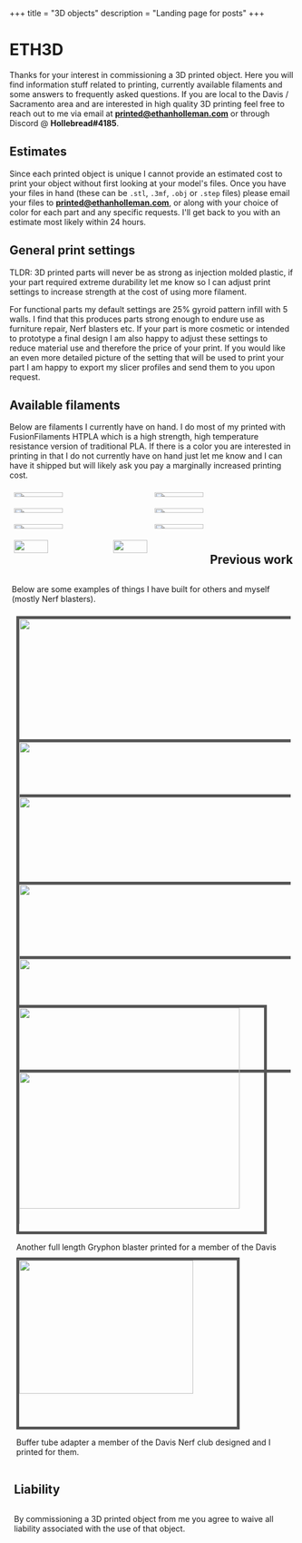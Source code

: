 +++
title = "3D objects"
description = "Landing page for posts"
+++

<style>

.row {
  display: flex;
  flex-wrap: wrap;
  padding: 0 4px;
}

.rowCon {
  display: flex;
  flex-wrap: wrap;
  padding: 10% 10%
}


/* Create two equal columns that sits next to each other */
.column {
  flex: 50%;
  padding: 0 4px;
}

.column {
  margin-top: 8px;
  vertical-align: middle;
} 

.columnPic {
  margin-top: 8px;
  vertical-align: middle;
  align-items: center;
  justify-content: center;
}

</style>

# ETH3D

Thanks for your interest in commissioning a 3D printed object. Here you
will find information stuff related to printing, currently available filaments
and some answers to frequently asked questions. If you are local
to the Davis / Sacramento area and are interested in high quality 3D printing
feel free to reach out to me via email at **printed@ethanholleman.com**
or through Discord @ **Hollebread#4185**.


## Estimates

Since each printed object is unique I cannot provide an estimated cost to print
your object without first looking at your model's files. Once you have your files
in hand (these can be `.stl`, `.3mf`, `.obj` or `.step` files) please email your files 
to **printed@ethanholleman.com**, or 
along with your choice of color for each part and any specific requests. 
I'll get back to you with an estimate most likely within 24 hours.

## General print settings

TLDR: 3D printed parts will never be as strong as injection molded plastic, 
if your part required extreme durability let me know so I can adjust print
settings to increase strength at the cost of using more filament. 

For functional parts my default settings are 25% gyroid pattern infill with
5 walls. I find that this produces parts strong enough to endure use as
furniture repair, Nerf blasters etc. If your part is more cosmetic or intended to
prototype a final design I am also happy to adjust these settings to 
reduce material use and therefore the price of your print. 
If you would like an even more detailed picture of the setting that will be used
to print your part I am happy to export my slicer profiles and send them to
you upon request.

## Available filaments

Below are filaments I currently have on hand. I do most of my printed with
FusionFilaments HTPLA which is a high strength, high temperature resistance
version of traditional PLA. If there is a color you are interested in printing
in that I do not currently have on hand just let me know and I can have it shipped
but will likely ask you pay a marginally increased printing cost. 


<div class="row">
    <div class="column">
      <img src="https://cdn.shopify.com/s/files/1/0002/8468/8445/products/HTPLA_Refill_AlphaParticleOrange-01_1024x1024@2x.png?v=1658243953" width=60%>
    </div>
     <div class="column">
      <img src="https://cdn.shopify.com/s/files/1/0002/8468/8445/products/HTPLA_Refill_CosmicRayBlue-01_540x.png?v=1659461863" width="60%">
    </div>
  </div>

<div class="row">
    <div class="column">
      <img src="https://cdn.shopify.com/s/files/1/0002/8468/8445/products/HTPLA_Refill_ColdFusionBlue-01_1024x1024@2x.png?v=1660058880" width=60%>
    </div>
   <div class="column">
      <img src="https://cdn.shopify.com/s/files/1/0002/8468/8445/products/HTPLA_Refill_GeomagneticMauve-01_1024x1024@2x.png?v=1659021332" width="60%">
    </div>
  </div>

<div class="row">
    <div class="column">
      <img src="https://cdn.shopify.com/s/files/1/0002/8468/8445/products/HTPLA_Refill_RadiumGreen2.0-01_b272ca54-dc09-485b-a65d-92b9587838dc_1024x1024@2x.png?v=1665060871" width=60%>
    </div>
   <div class="column">
      <img src="https://cdn.shopify.com/s/files/1/0002/8468/8445/products/HTPLA_Refill_RedDwarf-01_1024x1024@2x.png?v=1658432497" width="60%">
    </div>
  </div>

<div class="row">
    <div class="column">
      <img src="https://cdn.shopify.com/s/files/1/0002/8468/8445/products/HTPLA_Refill_TritiumGreen-01_ec9ad2bc-90d9-49a2-8ef0-808aec77ff63_720x.png?v=1659021301" width=60%>
    </div>
   <div class="column">
      <img src="https://cdn.shopify.com/s/files/1/0002/8468/8445/products/HTPLA_Refill_HeavyWaterBlue-01_ab24215b-963d-456e-8f5e-e6de4d7ad29f_720x.png?v=1661798717" width="60%">
    </div>


<br>
<br>


## Previous work

Below are some examples of things I have built for others and myself (mostly
Nerf blasters).

<div class="row">
    <div class="column">
      <img style="border: 5px solid #555;" src="/printed/images/IMG_2149.jpg" width=100%>
      <p>Orien blaster's Lynx parts, An awesome spring powered Nerf blaster with
      notoriously difficult to acquire hardware. Printing these parts was maybe
      wishful thinking.</p>
    </div>
     <div class="column">
      <img style="border: 5px solid #555;" src="/printed/images/IMG_2231.jpg" width="100%">
      <p>Lepus by JackRabbitNerf. A super compact electric Nerf blaster capable
      of firing around 20 darts per second. </p>
    </div>
  </div>

<div class="row">
    <div class="column">
      <img style="border: 5px solid #555;" src="/printed/images/IMG_2470.jpg" width="100%">
      <p>Left: The Gryphon by Flygonial, an electric, semi-auto, flywheel powered blaster that I
      made specifcally for use at the Davis Nerf Club since they require use of full length darts. Right: 
      SLAB by SillyButts. This is a super fun to use, lever action, spring powered half-length 
      dart blaster.</p>
    </div>
   <div class="column">
       <img style="border: 5px solid #555;" src="/printed/images/IMG_2590.jpg" width=100%>
       <p>Foregrip for the Nerf Pathfinder which in my opinion improves both the aesthetics of the 
       blaster and makes priming smoother. </p>
    </div>
  </div>

<div class="row">
    <div class="column">
          <img style="border: 5px solid #555;" src="/printed/images/IMG_2347.jpg" width=100%>
      <p>A rail mounted megaXL dart holder that I designed from the ground up
      and printed. It allows you to easily carry and keep accessible 6 megaXL
      darts which can be launched like a rifle grenade using a specific attachment
      at the end of your barrel. </p>
    </div>
   <div class="column">
      <img style="border: 5px solid #555;" src="/printed/images/IMG_2446.jpg" width="100%">
      <p>SBL by Gavin Fuzzy designs.</p>
    </div>
  </div>

<div class="row">
    <div class="column">
      <img style="border: 5px solid #555;" src="/printed/images/IMG_2695.jpg" width=90%>
      <p>Another full length Gryphon blaster printed for a member of the Davis
      Nerf Club. I wired in a PWM that allows you to actually adjust the motor
      speed with a dial so the blaster can launch darts anywhere between 90
      and 130 FPS.</p>
    </div>
   <div class="column">
      <img style="border: 5px solid #555;" src="/printed/images/IMG_2472.jpg" width="80%">
      <p>Buffer tube adapter a member of the Davis Nerf club designed and I
      printed for them.</p>
    </div>


<br>
<br>


## Liability

By commissioning a 3D printed object from me you agree to waive all liability
associated with the use of that object.









